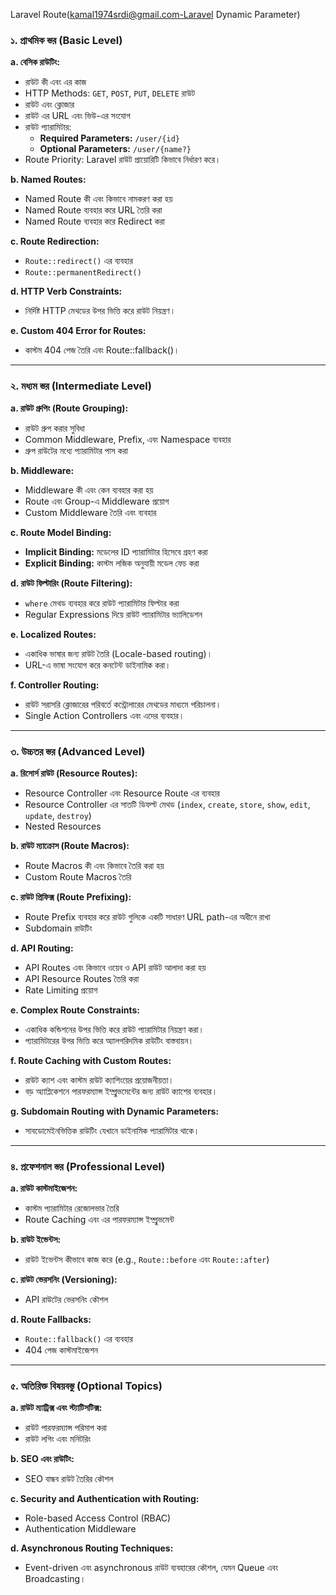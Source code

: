 Laravel Route(kamal1974srdi@gmail.com-Laravel Dynamic Parameter)
### **১. প্রাথমিক স্তর (Basic Level)**

**a. বেসিক রাউটিং:**
   - রাউট কী এবং এর কাজ
   - HTTP Methods: `GET`, `POST`, `PUT`, `DELETE` রাউট
   - রাউট এবং ক্লোজার
   - রাউট এর URL এবং ভিউ-এর সংযোগ
   - রাউট প্যারামিটার:
     - **Required Parameters:** `/user/{id}`
     - **Optional Parameters:** `/user/{name?}`
   - Route Priority: Laravel রাউট প্রায়োরিটি কিভাবে নির্ধারণ করে।

**b. Named Routes:**
   - Named Route কী এবং কিভাবে নামকরণ করা হয়
   - Named Route ব্যবহার করে URL তৈরি করা
   - Named Route ব্যবহার করে Redirect করা

**c. Route Redirection:**
   - `Route::redirect()` এর ব্যবহার
   - `Route::permanentRedirect()`

**d. HTTP Verb Constraints:**
   - নির্দিষ্ট HTTP মেথডের উপর ভিত্তি করে রাউট নিয়ন্ত্রণ।

**e. Custom 404 Error for Routes:**
   - কাস্টম 404 পেজ তৈরি এবং Route::fallback()।

---

### **২. মধ্যম স্তর (Intermediate Level)**

**a. রাউট গ্রুপিং (Route Grouping):**
   - রাউট গ্রুপ করার সুবিধা
   - Common Middleware, Prefix, এবং Namespace ব্যবহার
   - গ্রুপ রাউটের মধ্যে প্যারামিটার পাস করা

**b. Middleware:**
   - Middleware কী এবং কেন ব্যবহার করা হয়
   - Route এবং Group-এ Middleware প্রয়োগ
   - Custom Middleware তৈরি এবং ব্যবহার

**c. Route Model Binding:**
   - **Implicit Binding:** মডেলের ID প্যারামিটার হিসেবে গ্রহণ করা
   - **Explicit Binding:** কাস্টম লজিক অনুযায়ী মডেল ফেচ করা

**d. রাউট ফিল্টারিং (Route Filtering):**
   - `where` মেথড ব্যবহার করে রাউট প্যারামিটার ফিল্টার করা
   - Regular Expressions দিয়ে রাউট প্যারামিটার ভ্যালিডেশন

**e. Localized Routes:**
   - একাধিক ভাষার জন্য রাউট তৈরি (Locale-based routing)।
   - URL-এ ভাষা সংযোগ করে কনটেন্ট ডাইনামিক করা।

**f. Controller Routing:**
   - রাউট সরাসরি ক্লোজারের পরিবর্তে কন্ট্রোলারের মেথডের মাধ্যমে পরিচালনা।
   - Single Action Controllers এবং এদের ব্যবহার।

---

### **৩. উচ্চতর স্তর (Advanced Level)**

**a. রিসোর্স রাউট (Resource Routes):**
   - Resource Controller এবং Resource Route এর ব্যবহার
   - Resource Controller এর সাতটি ডিফল্ট মেথড (`index`, `create`, `store`, `show`, `edit`, `update`, `destroy`)
   - Nested Resources

**b. রাউট ম্যাক্রোস (Route Macros):**
   - Route Macros কী এবং কিভাবে তৈরি করা হয়
   - Custom Route Macros তৈরি

**c. রাউট প্রিফিক্স (Route Prefixing):**
   - Route Prefix ব্যবহার করে রাউট গুলিকে একটি সাধারণ URL path-এর অধীনে রাখা
   - Subdomain রাউটিং

**d. API Routing:**
   - API Routes এবং কিভাবে ওয়েব ও API রাউট আলাদা করা হয়
   - API Resource Routes তৈরি করা
   - Rate Limiting প্রয়োগ

**e. Complex Route Constraints:**
   - একাধিক কন্ডিশনের উপর ভিত্তি করে রাউট প্যারামিটার নিয়ন্ত্রণ করা।
   - প্যারামিটারের উপর ভিত্তি করে অ্যালগরিদমিক রাউটিং বাস্তবায়ন।

**f. Route Caching with Custom Routes:**
   - রাউট ক্যাশ এবং কাস্টম রাউট ক্যাশিংয়ের প্রয়োজনীয়তা।
   - বড় অ্যাপ্লিকেশনে পারফরম্যান্স ইম্প্রুভমেন্টের জন্য রাউট ক্যাশের ব্যবহার।

**g. Subdomain Routing with Dynamic Parameters:**
   - সাবডোমেইনভিত্তিক রাউটিং যেখানে ডাইনামিক প্যারামিটার থাকে।

---

### **৪. প্রফেশনাল স্তর (Professional Level)**

**a. রাউট কাস্টমাইজেশন:**
   - কাস্টম প্যারামিটার রেজোলভার তৈরি
   - Route Caching এবং এর পারফরম্যান্স ইম্প্রুভমেন্ট

**b. রাউট ইভেন্টস:**
   - রাউট ইভেন্টস কীভাবে কাজ করে (e.g., `Route::before` এবং `Route::after`)

**c. রাউট ভেরসনিং (Versioning):**
   - API রাউটের ভেরসনিং কৌশল

**d. Route Fallbacks:**
   - `Route::fallback()` এর ব্যবহার
   - 404 পেজ কাস্টমাইজেশন

---

### **৫. অতিরিক্ত বিষয়বস্তু (Optional Topics)**

**a. রাউট ম্যাট্রিক্স এবং স্ট্যাটিসটিক্স:**
   - রাউট পারফরম্যান্স পরিমাপ করা
   - রাউট লগিং এবং মনিটরিং
   
**b. SEO এবং রাউটিং:**
   - SEO বান্ধব রাউট তৈরির কৌশল

**c. Security and Authentication with Routing:**
   - Role-based Access Control (RBAC)
   - Authentication Middleware

**d. Asynchronous Routing Techniques:**
   - Event-driven এবং asynchronous রাউট ব্যবহারের কৌশল, যেমন Queue এবং Broadcasting।
